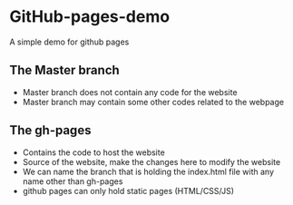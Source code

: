 # GitHub-pages-demo
A simple demo for github pages

## The Master branch
- Master branch does not contain any code for the website
- Master branch may contain some other codes related to the webpage

## The gh-pages
- Contains the code to host the website
- Source of the website, make the changes here to modify the website
- We can name the branch that is holding the index.html file with any name other than gh-pages
- github pages can only hold static pages (HTML/CSS/JS)